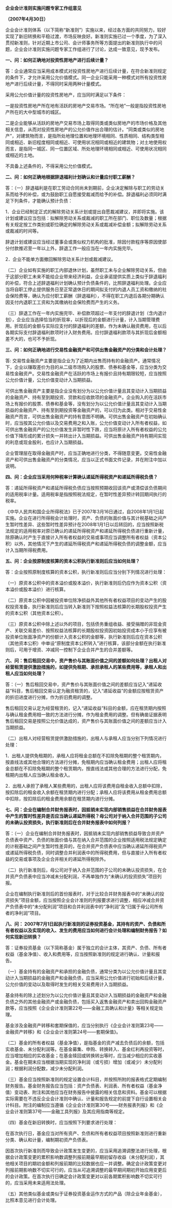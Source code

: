 **企业会计准则实施问题专家工作组意见**

**（2007年4月30日）**

企业会计准则体系（以下简称“新准则”）实施以来，经过各方面的共同努力，较好实现了新旧转换和平稳过渡，市场反映良好。新准则实施已过一个季度，为了深入贯彻新准则，针对近期上市公司、会计师事务所等方面提出的新准则执行中的问题，企业会计准则实施问题专家工作组进行了讨论，达成一致意见，现予发布。

**一、问：如何正确地对投资性房地产进行后续计量？**

答：企业通常应当采用成本模式对投资性房地产进行后续计量，在符合新准则规定的条件下，才允许采用公允价值模式。同一企业只能采用一种模式对所有投资性房地产进行后续计量，不得同时采用两种计量模式。

采用公允价值计量的投资性房地产，应当同时满足以下条件：

一是投资性房地产所在地有活跃的房地产交易市场。“所在地”一般是指投资性房地产所在的大中型城市的城区。

二是企业能够从活跃的房地产交易市场上取得同类或类似房地产的市场价格及其他相关信息，从而对投资性房地产的公允价值作出合理的估计。“同类或类似的房地产”，对建筑物而言，是指所处地理位置和地理环境相同、性质相同、结构类型相同或相近、新旧程度相同或相近、可使用状况相同或相近的建筑物；对土地使用权而言，是指同一城区、同一位置区域、所处地理环境相同或相近、可使用状况相同或相近的土地。

不具备上述条件的，不得采用公允价值模式。

**二、问：如何正确地根据辞退福利计划确认和计量应付职工薪酬？**

答：（一）辞退福利是在职工劳动合同尚未到期前，企业决定解除与职工的劳动关系而给予的补偿，或为鼓励职工自愿接受裁减而给予的补偿。辞退福利必须同时满足下列条件，才能确认预计负债：

1．企业已经制定正式的解除劳动关系计划或提出自愿裁减建议，并即将实施。该计划或建议应当包括：拟解除劳动关系或裁减的职工所在部门、职位及数量；根据有关规定按工作类别或职位确定的解除劳动关系或裁减补偿金额；拟解除劳动关系或裁减的时间等。

辞退计划或建议应当经过董事会或类似权力机构的批准，除因付款程序等原因使部分付款推迟至一年以上外，辞退工作一般应当在一年内实施完毕。

2．企业不能单方面撤回解除劳动关系计划或裁减建议。

（二）企业如有实施的职工内部退休计划，虽然职工未与企业解除劳动关系，但由于这部分职工未来不能给企业带来经济利益，企业承诺提供实质上类似于辞退福利的补偿，符合上述辞退福利计划确认预计负债条件的，比照辞退福利处理。企业应当将自职工停止提供服务日至正常退休日的期间拟支付的内退人员工资和缴纳的社会保险费等，确认为应付职工薪酬（辞退福利），不得在职工内退后各期分期确认因支付内退职工工资和为其缴纳社会保险费而产生的义务。

（三）辞退工作在一年内实施完毕、补偿款项超过一年支付的辞退计划（含内退计划），企业应当选择恰当的折现率，以折现后的金额进行计量，计入当期管理费用。折现后的金额与实际应支付的辞退福利的差额，作为未确认融资费用，在以后各期实际支付辞退福利款项时计入财务费用。应付辞退福利款项与其折现后金额相差不大的，也可不予折现。

**三、问：如何正确地进行交易性金融资产和可供出售金融资产的分类和会计处理？**

答:
交易性金融资产主要是指企业为了近期内出售而持有的金融资产。通常情况下，企业以赚取差价为目的从二级市场购入的股票、债券和基金等，应当分类为交易性金融资产。交易性金融资产在活跃的市场上有报价且持有期限较短，应当按照公允价值计量，公允价值变动计入当期损益。

可供出售金融资产主要是指企业没有划分为以公允价值计量且其变动计入当期损益的金融资产、持有至到期投资、贷款和应收款项的金融资产。企业购入的在活跃市场上有报价的股票、债券和基金等，没有划分为以公允价值计量且其变动计入当期损益的金融资产、持有至到期投资等金融资产的，可以归为此类。相对于交易性金融资产而言，可供出售金融资产的持有意图不明确。可供出售金融资产在初始确认时，应当按其公允价值以及交易费用之和入账，公允价值变动计入所有者权益，如可供出售金融资产的公允价值发生非暂时性下跌，应当将原计入所有者权益的公允价值下降形成的累计损失一并转出计入当期损益。可供出售金融资产持有期间实现的利息或现金股利，也应计入当期损益。

企业管理层在取得金融资产时，应当正确地进行分类，不得随意变更。交易性金融资产和可供出售金融资产的分类情况，应当以正式书面文件记录，并在附注中加以说明。

**四、问：企业应当采用何种税率计算确认递延所得税资产和递延所得税负债？**

答：递延所得税资产和递延所得税负债应当按照预期收回该资产或清偿该负债期间的适用税率计量。适用税率是指按照税法规定，在暂时性差异预计转回期间执行的税率。

《中华人民共和国企业所得税法》已于2007年3月16日通过，自2008年1月1日起实施。企业在进行所得税会计处理时，资产、负债的账面价值与其计税基础之间产生暂时性差异、这些暂时性差异预计在2008年1月1日以后转回的，应当按照新税法规定的适用税率对原已确认的递延所得税资产和递延所得税负债进行重新计量，除原确认时产生于直接计入所有者权益的交易或事项应当调整所有者权益（资本公积）以外，其他情况下产生的递延所得税资产和递延所得税负债的调整金额，应当计入当期所得税费用。

**五、问：企业按原制度核算的资本公积执行新准则后应当如何处理？**

答：企业按照原制度核算的资本公积，执行新准则后应当分别下列情况进行处理：

（一）原资本公积中的资本溢价或股本溢价，执行新准则后仍应作为资本公积（资本溢价或股本溢价）进行核算。

（二）原资本公积中因被投资单位除净损益外其他所有者权益项目的变动产生的股权投资准备，执行新准则后应当转入新准则下按照权益法核算的长期股权投资产生的资本公积（其他资本公积）。

（三）原资本公积中除上述以外的项目，包括债务重组收益、接受捐赠的非现金资产、关联交易差价、按照权益法核算的长期股权投资因初始投资成本小于应享有被投资单位账面净资产的份额计入资本公积的金额等，执行新准则后应在资本公积（其他资本公积）中单设“原制度资本公积转入”进行核算，该部分金额在执行新准则后，可用于增资、冲减同一控制下企业合并产生的合并差额等。

**六、问：售后租回交易中，资产售价与其账面价值之间的差额如何处理？出租人对经营租赁提供激励措施的，如提供免租期、承担承租人的某些费用等，承租人和出租人应当如何处理？**

答：（一）售后租回交易中，资产售价与其账面价值之间的差额应当记入“递延收益”科目，售后租回交易认定为融资租赁的，记入“递延收益”的金额应按租赁资产的折旧进度进行分摊，作为折旧费用的调整。

售后租回交易认定为经营租赁的，记入“递延收益”科目的金额，应在租赁期内按照与确认租金费用相一致的方法进行分摊，作为租金费用的调整。但有确凿证据表明售后租回交易是按照公允价值达成的，资产售价与其账面价值之间的差额应当计入当期损益。

（二）出租人对经营租赁提供激励措施的，出租人与承租人应当分别下列情况进行处理：

1．出租人提供免租期的，承租人应将租金总额在不扣除免租期的整个租赁期内，按直线法或其他合理的方法进行分摊，免租期内应当确认租金费用；出租人应将租金总额在不扣除免租期的整个租赁期内，按直线法或其他合理的方法进行分配，免租期内出租人应当确认租金收入。

2．出租人承担了承租人某些费用的，出租人应将该费用自租金收入总额中扣除，按扣除后的租金收入余额在租赁期内进行分配；承租人应将该费用从租金费用总额中扣除，按扣除后的租金费用余额在租赁期内进行分摊。

**七、问：企业在编制合并财务报表时，因抵销未实现内部销售损益在合并财务报表中产生的暂时性差异是否应当确认递延所得税？母公司对于纳入合并范围的子公司的未确认投资损失，执行新准则后在合并财务报表中如何列报？**

答：（一）企业在编制合并财务报表时，因抵销未实现内部销售损益导致合并资产负债表中资产、负债的账面价值与其在纳入合并范围的企业按照适用税法规定确定的计税基础之间产生暂时性差异的，在合并资产负债表中应当确认递延所得税资产或递延所得税负债，同时调整合并利润表中的所得税费用，但与直接计入所有者权益的交易或事项及企业合并相关的递延所得税除外。

（二）执行新准则后，母公司对于纳入合并范围的子公司的未确认投资损失，在合并资产负债表中应当冲减未分配利润，不再单独作为“未确认的投资损失”项目列报。

企业在编制执行新准则后的首份报表时，对于比较合并财务报表中的“未确认的投资损失”项目金额，应当按照企业会计准则的列报要求进行调整，相应冲减合并资产负债表中的“未分配利润”项目和合并利润表中的“净利润”及“归属于母公司所有者的净利润”项目。

**八、问：
2007年7月1日起执行新准则的证券投资基金，其持有的资产、负债和所有者权益以及实现的收入、发生的费用应当如何进行会计处理和编制财务报告？如何实现新旧转换？**

答：证券投资基金（以下简称基金）属于独立的会计主体，其资产、负债、所有者权益（基金净值）、收入和费用等，应当按照新准则的规定进行确认、计量和报告。

（一）基金持有的金融资产和承担的金融负债，通常分类为以公允价值计量且其变动计入当期损益的金融资产和金融负债，应当采用公允价值进行初始和后续计量，公允价值的变动以及取得时发生的相关交易费用计入当期损益。

基金持有的除上述划分为以公允价值计量且其变动计入当期损益的金融资产和金融负债之外的其他金融资产或金融负债，包括买入返售金融资产和卖出回购金融资产款等，应当按照《企业会计准则第22号――金融工具确认和计量》等相关规定处理。

基金涉及金融资产转移和套期保值的，应当分别执行《企业会计准则第23号――金融资产转移》和《企业会计准则第24号――套期保值》。

（二）基金的所有者权益（基金净值），是指基金的资产减去负债后的余额，包括实收基金、未分配利润等。在基金募集、申购、转换转入、基金红利再投资等时，应当增加相应的实收基金；在基金赎回或转换转出等时，应当减少相应的实收基金。基金在期末应当根据当期实现的净利润（或亏损）增加（或减少）未分配利润；根据利润分配数，减少未分配利润。

（三）基金应当按照新准则的规定设置会计科目，并按照所附的报表格式定期编制财务报告。基金财务报告应当包括：资产负债表、利润表、所有者权益（基金净值）变动表、附注和其他应当在财务报告中披露的相关信息和资料。基金可以根据实际需要在不违反企业会计准则中确认、计量和报告规定的前提下自行设置相关会计科目。附注的编制应当遵循《企业会计准则第30号――财务报表列报》和《企业会计准则第37号――金融工具列报》及其应用指南等规定。

（四）基金在新旧转换时，应当按照下列要求进行处理：

在首次执行日，基金应当对所有资产、负债和所有者权益项目按照新准则进行重新分类、确认和计量，编制期初资产负债表。

因首次执行新准则而导致会计政策发生变更的，应当采用追溯调整法进行处理，根据会计政策变更的累积影响数调整列报前期最早期初留存收益（未分配利润），其他相关项目的期初金额和列报前期的比较数据也应一并调整。确定会计政策变更对列报前期影响数不切实可行的，应当从可追溯调整的最早期间期初开始应用变更后的会计政策。在首次执行日确定会计政策变更对以前各期累积影响数不切实可行的，应当采用未来适用法处理。

（五）其他类似基金或类似于证券投资基金运作方式的产品（除企业年金基金），比照本意见进行会计处理。
